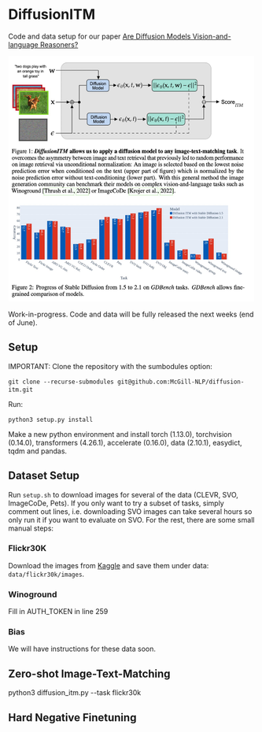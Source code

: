 # DiffusionITM
Code and data setup for our paper [Are Diffusion Models Vision-and-language Reasoners?](https://arxiv.org/abs/2305.16397)

<img src="images/mainfig.jpeg" width="500" height="500">

Work-in-progress. Code and data will be fully released the next weeks (end of June).

## Setup
IMPORTANT: Clone the repository with the sumbodules option:
```
git clone --recurse-submodules git@github.com:McGill-NLP/diffusion-itm.git
```

Run:
```
python3 setup.py install
```

Make a new python environment and install torch (1.13.0), torchvision (0.14.0), transformers (4.26.1), accelerate (0.16.0), data (2.10.1), easydict, tqdm and pandas.

## Dataset Setup

Run `setup.sh` to download images for several of the data (CLEVR, SVO, ImageCoDe, Pets).
If you only want to try a subset of tasks, simply comment out lines, i.e. downloading SVO images can take several hours so only run it if you want to evaluate on SVO.
For the rest, there are some small manual steps:

### Flickr30K

Download the images from [Kaggle](https://www.kaggle.com/data/hsankesara/flickr-image-dataset) and save them under data: `data/flickr30k/images`.

<!-- ### ARO

Nothing to do since the ARO repository will download VG and COCO by itself. -->

<!-- ### Pets
Images: https://thor.robots.ox.ac.uk/~vgg/data/pets/images.tar.gz

### CLEVR

```
wget https://zenodo.org/record/8096756/files/images.zip
```

### SVO

<<<<<<< HEAD
Run data/svo/download.py

### ImageCoDe

wget https://zenodo.org/record/6518944/files/image-sets.zip -->

### Winoground

Fill in AUTH_TOKEN in line 259

### Bias

We will have instructions for these data soon.

## Zero-shot Image-Text-Matching

python3 diffusion_itm.py --task flickr30k

## Hard Negative Finetuning

